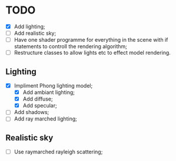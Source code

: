 # TODO
- [x] Add lighting;
- [ ] Add realistic sky;
- [ ] Have one shader programme for everything in the scene with if statements to controll the rendering algorithm;
- [ ] Restructure classes to allow lights etc to effect model rendering.
## Lighting
- [x] Impliment Phong lighting model;
    - [x] Add ambiant lighting;
    - [x] Add diffuse;
    - [x] Add specular;
- [ ] Add shadows;
- [ ] Add ray marched lighting;
## Realistic sky
- [ ] Use raymarched rayleigh scattering;